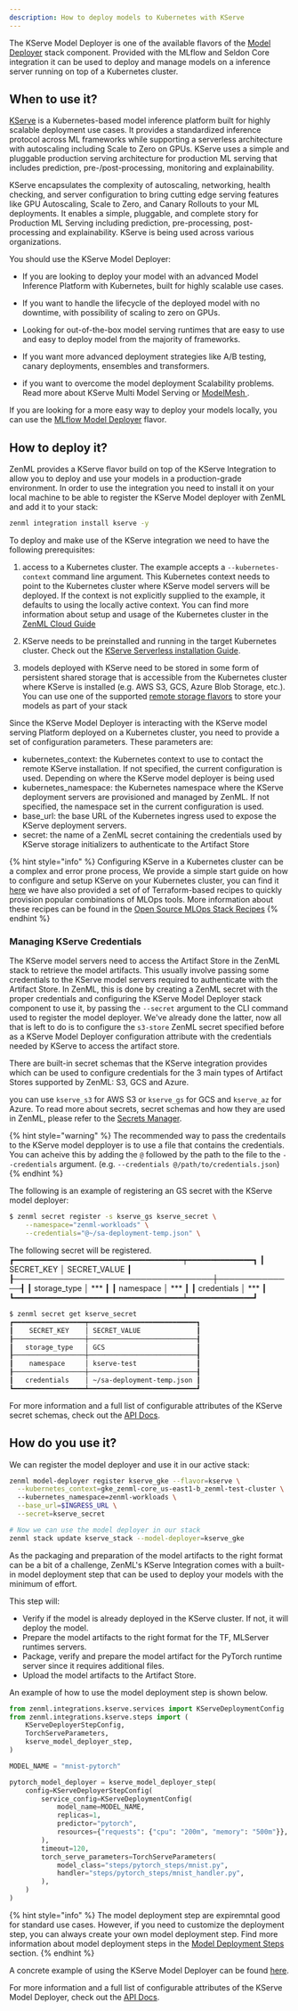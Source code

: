 ```yaml
---
description: How to deploy models to Kubernetes with KServe
---
```


The KServe Model Deployer is one of the available flavors of the [Model Deployer](./model-deployers.md) stack component.
Provided with the MLflow and Seldon Core integration it can be used to deploy and manage models on a inference server 
running on top of a Kubernetes cluster.

## When to use it?

[KServe](https://kserve.github.io/website) is a Kubernetes-based model inference platform built for highly scalable 
deployment use cases. It provides a standardized inference protocol across ML frameworks while supporting a serverless 
architecture with autoscaling including Scale to Zero on GPUs. KServe uses a simple and pluggable production serving 
architecture for production ML serving that includes prediction, pre-/post-processing, monitoring and explainability.

KServe encapsulates the complexity of autoscaling, networking, health checking, and server configuration to bring 
cutting edge serving features like GPU Autoscaling, Scale to Zero, and Canary Rollouts to your ML deployments. 
It enables a simple, pluggable, and complete story for Production ML Serving including prediction, pre-processing, 
post-processing and explainability. KServe is being used across various organizations.

You should use the KServe Model Deployer:

* If you are looking to deploy your model with an advanced Model Inference Platform with Kubernetes, built for highly 
scalable use cases. 

* If you want to handle the lifecycle of the deployed model with no downtime, with possibility of scaling to zero on 
GPUs.

* Looking for out-of-the-box model serving runtimes that are easy to use and easy to deploy model from the majority of
frameworks.

* If you want more advanced deployment strategies like A/B testing, canary deployments, ensembles and transformers.

* if you want to overcome the model deployment Scalability problems. Read more about KServe Multi Model Serving or 
[ModelMesh ](https://kserve.github.io/website/0.9/modelserving/mms/modelmesh/overview/).

If you are looking for a more easy way to deploy your models locally, you can use the [MLflow Model Deployer](./mlflow.md) flavor.

## How to deploy it?

ZenML provides a KServe flavor build on top of the KServe Integration to allow you to deploy and use your models in a 
production-grade environment. In order to use the integration you need to install it on your local machine to be able 
to register the KServe Model deployer with ZenML and add it to your stack:

```bash
zenml integration install kserve -y
```

To deploy and make use of the KServe integration we need to have the following prerequisites:

1. access to a Kubernetes cluster. The example accepts a `--kubernetes-context`
command line argument. This Kubernetes context needs to point to the Kubernetes
cluster where KServe model servers will be deployed. If the context is not
explicitly supplied to the example, it defaults to using the locally active
context. You can find more information about setup and usage of the Kubernetes
cluster in the [ZenML Cloud Guide](../../cloud-guide/overview.md)

2. KServe needs to be preinstalled and running in the target Kubernetes
cluster. Check out the [KServe Serverless installation Guide](https://kserve.github.io/website/0.9/admin/serverless/).

3. models deployed with KServe need to be stored in some form of
persistent shared storage that is accessible from the Kubernetes cluster where
KServe is installed (e.g. AWS S3, GCS, Azure Blob Storage, etc.).
You can use one of the supported [remote storage flavors](../artifact-stores/artifact-stores.md) to store your models 
as part of your stack

Since the KServe Model Deployer is interacting with the KServe model serving Platform deployed on 
a Kubernetes cluster, you need to provide a set of configuration parameters. These parameters are:

* kubernetes_context: the Kubernetes context to use to contact the remote KServe installation. If not specified, the current configuration is used. Depending on where the KServe model deployer is being used
* kubernetes_namespace: the Kubernetes namespace where the KServe deployment servers 
are provisioned and managed by ZenML. If not specified, the namespace set in the current configuration is used.
* base_url: the base URL of the Kubernetes ingress used to expose the KServe deployment servers.
* secret: the name of a ZenML secret containing the credentials used by KServe storage initializers to authenticate to the Artifact Store


{% hint style="info" %}
Configuring KServe in a Kubernetes cluster can be a complex and error prone process, We provide a simple start 
guide on how to configure and setup KServe on your Kubernetes cluster, you can find it
[here](https://github.com/zenml-io/zenml/tree/main/examples/kserve_deployment#installing-kserve-eg-in-an-gke-cluster) 
we have also provided a set of of Terraform-based recipes to quickly provision popular combinations of MLOps tools. 
More information about these recipes can be found in the
[Open Source MLOps Stack Recipes](https://github.com/zenml-io/mlops-stacks)
{% endhint %}

### Managing KServe Credentials

The KServe model servers need to access the Artifact Store in the ZenML
stack to retrieve the model artifacts. This usually involve passing some
credentials to the KServe model servers required to authenticate with
the Artifact Store. In ZenML, this is done by creating a ZenML secret with the
proper credentials and configuring the KServe Model Deployer stack component
to use it, by passing the `--secret` argument to the CLI command used
to register the model deployer. We've already done the latter, now all that is
left to do is to configure the `s3-store` ZenML secret specified before as a
KServe Model Deployer configuration attribute with the credentials needed by
KServe to access the artifact store.

There are built-in secret schemas that the KServe integration provides which
can be used to configure credentials for the 3 main types of Artifact Stores
supported by ZenML: S3, GCS and Azure.

you can use `kserve_s3` for AWS S3 or `kserve_gs` for GCS and `kserve_az` for Azure. To read more about secrets, secret schemas and how they are used in ZenML, please refer to the
[Secrets Manager](../secrets-managers/secrets-managers.md).

{% hint style="warning" %}
The recommended way to pass the credentails to the KServe model depployer is to use a file that contains the credentials. You can acheive this by adding the `@` followed by the path to the file to the `--credentials` argument.
(e.g. `--credentials @/path/to/credentials.json`)
{% endhint %}

The following is an example of registering an GS secret with the KServe model deployer:

```bash
$ zenml secret register -s kserve_gs kserve_secret \
    --namespace="zenml-workloads" \
    --credentials="@~/sa-deployment-temp.json" \
```

The following secret will be registered.
┏━━━━━━━━━━━━━━━━━━━━━━━━━━━━━━━━━━━━┯━━━━━━━━━━━━━━┓
┃             SECRET_KEY             │ SECRET_VALUE ┃
┠────────────────────────────────────┼──────────────┨
┃            storage_type            │ ***          ┃
┃              namespace             │ ***          ┃
┃             credentials            │ ***          ┃
┗━━━━━━━━━━━━━━━━━━━━━━━━━━━━━━━━━━━━┷━━━━━━━━━━━━━━┛

```bash
$ zenml secret get kserve_secret
┏━━━━━━━━━━━━━━━━━━┯━━━━━━━━━━━━━━━━━━━━━━━━━━━┓
┃    SECRET_KEY    │ SECRET_VALUE              ┃
┠──────────────────┼───────────────────────────┨
┃   storage_type   │ GCS                       ┃
┠──────────────────┼───────────────────────────┨
┃    namespace     │ kserve-test               ┃
┠──────────────────┼───────────────────────────┨
┃   credentials    │ ~/sa-deployment-temp.json ┃
┗━━━━━━━━━━━━━━━━━━┷━━━━━━━━━━━━━━━━━━━━━━━━━━━┛
```

For more information and a full list of configurable attributes of the KServe secret schemas, check out the 
[API Docs](https://apidocs.zenml.io/latest/api_docs/integrations/#zenml.integrations.kserve.secret_schemas).

## How do you use it?

We can register the model deployer and use it in our active stack:

```bash
zenml model-deployer register kserve_gke --flavor=kserve \
  --kubernetes_context=gke_zenml-core_us-east1-b_zenml-test-cluster \ 
  --kubernetes_namespace=zenml-workloads \
  --base_url=$INGRESS_URL \
  --secret=kserve_secret

# Now we can use the model deployer in our stack
zenml stack update kserve_stack --model-deployer=kserve_gke
```

As the packaging and preparation of the model artifacts to the right format can be a bit of a challenge, ZenML's KServe Integration comes with a built-in model deployment step that can be used to deploy your models with the minimum of effort.

This step will:
* Verify if the model is already deployed in the KServe cluster. If not, it will deploy the model.
* Prepare the model artifacts to the right format for the TF, MLServer runtimes servers.
* Package, verify and prepare the model artifact for the PyTorch runtime server since it requires additional files.
* Upload the model artifacts to the Artifact Store.

An example of how to use the model deployment step is shown below.

```python
from zenml.integrations.kserve.services import KServeDeploymentConfig
from zenml.integrations.kserve.steps import (
    KServeDeployerStepConfig,
    TorchServeParameters,
    kserve_model_deployer_step,
)

MODEL_NAME = "mnist-pytorch"

pytorch_model_deployer = kserve_model_deployer_step(
    config=KServeDeployerStepConfig(
        service_config=KServeDeploymentConfig(
            model_name=MODEL_NAME,
            replicas=1,
            predictor="pytorch",
            resources={"requests": {"cpu": "200m", "memory": "500m"}},
        ),
        timeout=120,
        torch_serve_parameters=TorchServeParameters(
            model_class="steps/pytorch_steps/mnist.py",
            handler="steps/pytorch_steps/mnist_handler.py",
        ),
    )
)
```

{% hint style="info" %}
The model deployment step are expiremntal good for standard use cases. However, if you need to customize the deployment step, you can always create your own model deployment step.
Find more information about model deployment steps in the [Model Deployment Steps](https://apidocs.zenml.io/latest/api_docs/integrations/#zenml.integrations.kserve.steps) section.
{% endhint %}

A concrete example of using the KServe Model Deployer can be found
[here](https://github.com/zenml-io/zenml/tree/main/examples/kserve_deployment).

For more information and a full list of configurable attributes of the KServe Model Deployer, check out the 
[API Docs](https://apidocs.zenml.io/latest/api_docs/integrations/#zenml.integrations.kserve.model_deployers).